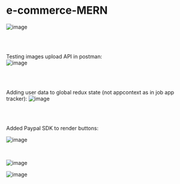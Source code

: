 # e-commerce-MERN

![image](https://user-images.githubusercontent.com/91037796/210196698-fd5d261a-1598-4154-b180-2978e20cc800.png)

<br/>
<br/>

Testing images upload API in postman:  
![image](https://user-images.githubusercontent.com/91037796/210662382-edcc028e-4838-444f-8e41-c4d1f7669795.png)

<br/>
<br/>

Adding user data to global redux state (not appcontext as in job app tracker):
![image](https://user-images.githubusercontent.com/91037796/210884098-de0c084e-0acd-4d63-878a-4cdc3732dae5.png)

<br/>
<br/>

Added Paypal SDK to render buttons:

![image](https://user-images.githubusercontent.com/91037796/211099687-2948390c-bc21-4345-a38f-c338fca74b70.png)

<br/>

![image](https://user-images.githubusercontent.com/91037796/211099589-c11d22d6-c8c4-4404-ab45-f72c96fdc889.png)

![image](https://user-images.githubusercontent.com/91037796/211104104-8a35acc6-766d-46af-ac0d-d6cdf55a0529.png)



